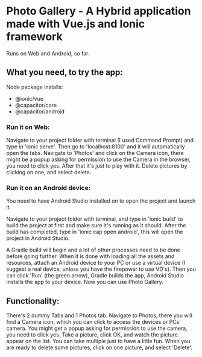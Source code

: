 # Photo Gallery - A Hybrid application made with Vue.js and Ionic framework
Runs on Web and Android, so far.

## What you need, to try the app:

Node package installs:
 - @ionic/vue
 - @capacitor/core
 - @capacitor/android

### Run it on Web:
Navigate to your project folder with terminal (I used Command Prompt) and type in 'ionic serve'. Then go to 'localhost:8100' and it will automatically open the tabs. Navigate to 'Photos' and click on the Camera icon, there might be a popup asking for permission to use the Camera in the browser, you need to click yes.
After that it's just to play with it. Delete pictures by clicking on one, and select delete.

### Run it on an Android device:
You need to have Android Studio installed on to open the project and launch it.

Navigate to your project folder with terminal, and type in 'ionic build' to build the project at first and make sure it's running as it should. After the build has completed, type in 'ionic cap open android', this will open the project in Android Studio.

A Gradle build will begin and a lot of other processes need to be done before going further. When it is done with loading all the assets and resources, attach an Android device to your PC or use a virtual device (I suggest a real device, unless you have the firepower to use VD's). Then you can click 'Run' (the green arrow), Gradle builds the app, Android Studio installs the app to your device. Now you can use Photo Gallery.

## Functionality:
There's 2 dummy Tabs and 1 Photos tab. Navigate to Photos, there you will find a Camera icon, which you can click to access the devices or PCs' camera. You might get a popup asking for permission to use the camera, you need to click yes. Take a picture, click OK, and watch the picture appear on the list. You can take multiple just to have a little fun. When you are ready to delete some pictures, click on one picture, and select 'Delete'.